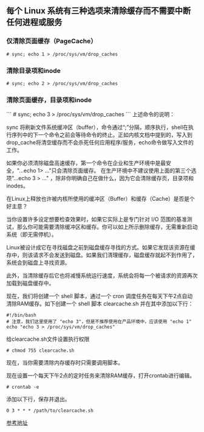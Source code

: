 <h2>每个 Linux 系统有三种选项来清除缓存而不需要中断任何进程或服务</h2>

<h3>仅清除页面缓存（PageCache）</h3>

```
# sync; echo 1 > /proc/sys/vm/drop_caches       
```

<h3>清除目录项和inode</h3>

```
# sync; echo 2 > /proc/sys/vm/drop_caches       
```

<h3>清除页面缓存，目录项和inode</h3>
```
# sync; echo 3 > /proc/sys/vm/drop_caches 
```
上述命令的说明：

sync 将刷新文件系统缓冲区（buffer），命令通过“;”分隔，顺序执行，shell在执行序列中的下一个命令之前会等待命令的终止。正如内核文档中提到的，写入到drop_cache将清空缓存而不会杀死任何应用程序/服务，echo命令做写入文件的工作。

如果你必须清除磁盘高速缓存，第一个命令在企业和生产环境中是最安全，"...echo 1> ..."只会清除页面缓存。 在生产环境中不建议使用上面的第三个选项"...echo 3 > ..." ，除非你明确自己在做什么，因为它会清除缓存页，目录项和inodes。

在Linux上释放也许被内核所使用的缓冲区（Buffer）和缓存（Cache）是否是个好主意？

当你设置许多设定想要检查效果时，如果它实际上是专门针对 I/O 范围的基准测试，那么你可能需要清除缓冲区和缓存。你可以如上所示删除缓存，无需重新启动系统（即无需停机）。

Linux被设计成它在寻找磁盘之前到磁盘缓存寻找的方式。如果它发现该资源在缓存中，则该请求不会发送到磁盘。如果我们清理缓存，磁盘缓存就起不到作用了，系统会到磁盘上寻找资源。

此外，当清除缓存后它也将减慢系统运行速度，系统会将每一个被请求的资源再次加载到磁盘缓存中。

现在，我们将创建一个 shell 脚本，通过一个 cron 调度任务在每天下午2点自动清除RAM缓存。如下创建一个 shell 脚本 clearcache.sh 并在其中添加以下行：


```
#!/bin/bash
# 注意，我们这里使用了 "echo 3"，但是不推荐使用在产品环境中，应该使用 "echo 1"
echo "echo 3 > /proc/sys/vm/drop_caches"
```

给clearcache.sh文件设置执行权限
```
# chmod 755 clearcache.sh
```

现在，当你需要清除内存缓存时只需要调用脚本。

现在设置一个每天下午2点的定时任务来清除RAM缓存，打开crontab进行编辑。

```
# crontab -e
```

添加以下行，保存并退出。

```
0 3 * * * /path/to/clearcache.sh
```


<a href="https://linux.cn/article-5627-weibo.html" target="_blank">参考地址</a>



